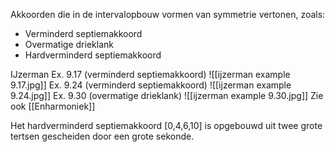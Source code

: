 Akkoorden die in de intervalopbouw vormen van symmetrie vertonen, zoals:

- Verminderd septiemakkoord
- Overmatige drieklank 
- Hardverminderd septiemakkoord

IJzerman 
Ex. 9.17 (verminderd septiemakkoord)
![[ijzerman example 9.17.jpg]]
Ex. 9.24 (verminderd septiemakkoord)
![[ijzerman example 9.24.jpg]]
Ex. 9.30 (overmatige drieklank)
![[ijzerman example 9.30.jpg]]
Zie ook [[Enharmoniek]]

Het hardverminderd septiemakkoord [0,4,6,10] is opgebouwd uit twee grote tertsen gescheiden door een grote sekonde. 